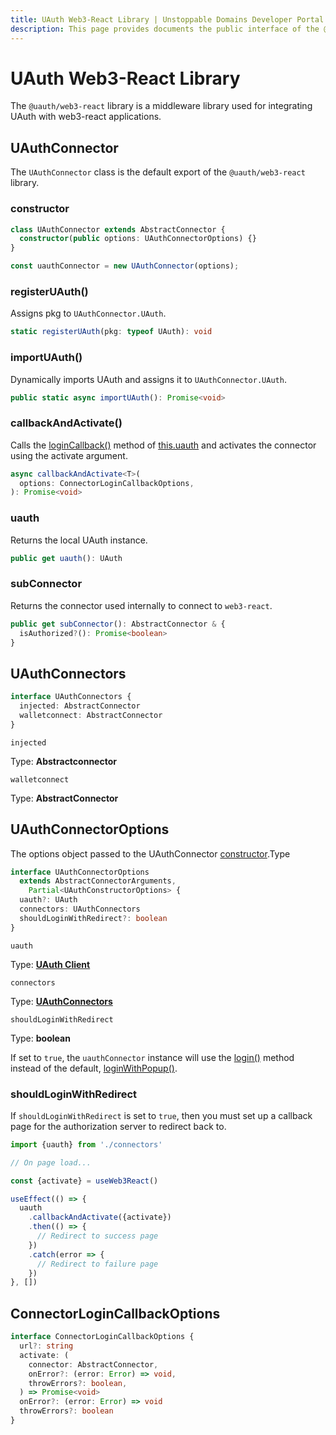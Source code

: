```yaml
---
title: UAuth Web3-React Library | Unstoppable Domains Developer Portal
description: This page provides documents the public interface of the @uauth/web3-react middleware library.
---
```


# UAuth Web3-React Library

The `@uauth/web3-react` library is a middleware library used for integrating UAuth with web3-react applications.

## UAuthConnector

The `UAuthConnector` class is the default export of the `@uauth/web3-react` library.

### constructor

```typescript
class UAuthConnector extends AbstractConnector {
  constructor(public options: UAuthConnectorOptions) {}
}

const uauthConnector = new UAuthConnector(options);
```

### registerUAuth()

Assigns pkg to `UAuthConnector.UAuth`.

```typescript
static registerUAuth(pkg: typeof UAuth): void
```

### importUAuth()

Dynamically imports UAuth and assigns it to `UAuthConnector.UAuth`.

```typescript
public static async importUAuth(): Promise<void>
```

### callbackAndActivate()

Calls the [loginCallback()](/login-with-unstoppable/libraries/uauth-js.md#logincallback) method of [this.uauth](#uauth) and activates the connector using the activate argument.

```typescript
async callbackAndActivate<T>(
  options: ConnectorLoginCallbackOptions,
): Promise<void>
```

### uauth

Returns the local UAuth instance.

```typescript
public get uauth(): UAuth
```

### subConnector

Returns the connector used internally to connect to `web3-react`.

```typescript
public get subConnector(): AbstractConnector & {
  isAuthorized?(): Promise<boolean>
}
```

## UAuthConnectors

```typescript
interface UAuthConnectors {
  injected: AbstractConnector
  walletconnect: AbstractConnector
}
```

`injected`

Type: **Abstractconnector**

`walletconnect`

Type: **AbstractConnector**

## UAuthConnectorOptions

The options object passed to the UAuthConnector [constructor](#constructor).Type

```typescript
interface UAuthConnectorOptions
  extends AbstractConnectorArguments,
    Partial<UAuthConstructorOptions> {
  uauth?: UAuth
  connectors: UAuthConnectors
  shouldLoginWithRedirect?: boolean
}
```

`uauth`

Type: [**UAuth Client**](/login-with-unstoppable/libraries/uauth-js.md#client)

`connectors`

Type: [**UAuthConnectors**](#uauthconnectors)

`shouldLoginWithRedirect`

Type: **boolean**

If set to `true`, the `uauthConnector` instance will use the [login()](/login-with-unstoppable/libraries/uauth-js.md#login) method instead of the default, [loginWithPopup()](/login-with-unstoppable/libraries/uauth-js.md#loginwithpopup).

### shouldLoginWithRedirect

If `shouldLoginWithRedirect` is set to `true`, then you must set up a callback page for the authorization server to redirect back to.

```javascript
import {uauth} from './connectors'

// On page load...

const {activate} = useWeb3React()

useEffect(() => {
  uauth
    .callbackAndActivate({activate})
    .then(() => {
      // Redirect to success page
    })
    .catch(error => {
      // Redirect to failure page
    })
}, [])
```

## ConnectorLoginCallbackOptions

```typescript
interface ConnectorLoginCallbackOptions {
  url?: string
  activate: (
    connector: AbstractConnector,
    onError?: (error: Error) => void,
    throwErrors?: boolean,
  ) => Promise<void>
  onError?: (error: Error) => void
  throwErrors?: boolean
}
```